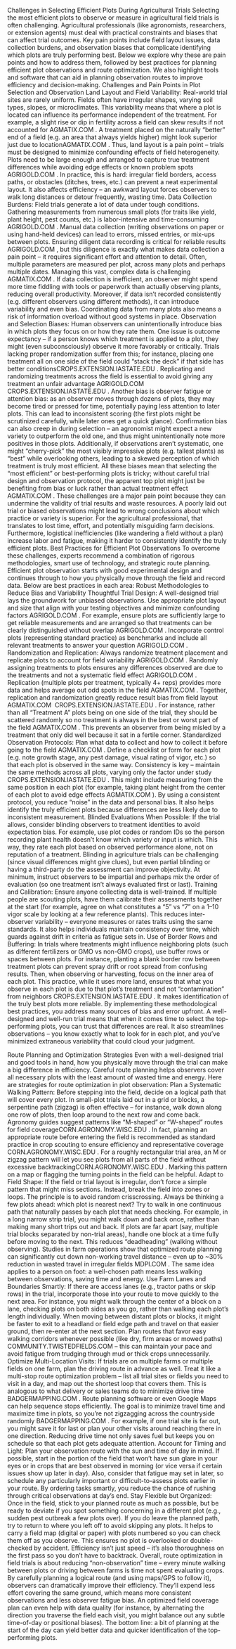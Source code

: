 Challenges in Selecting Efficient Plots During Agricultural Trials
Selecting the most efficient plots to observe or measure in agricultural field trials is often challenging. Agricultural professionals (like agronomists, researchers, or extension agents) must deal with practical constraints and biases that can affect trial outcomes. Key pain points include field layout issues, data collection burdens, and observation biases that complicate identifying which plots are truly performing best. Below we explore why these are pain points and how to address them, followed by best practices for planning efficient plot observations and route optimization. We also highlight tools and software that can aid in planning observation routes to improve efficiency and decision-making.
Challenges and Pain Points in Plot Selection and Observation
Land Layout and Field Variability: Real-world trial sites are rarely uniform. Fields often have irregular shapes, varying soil types, slopes, or microclimates. This variability means that where a plot is located can influence its performance independent of the treatment. For example, a slight rise or dip in fertility across a field can skew results if not accounted for​
AGMATIX.COM
. A treatment placed on the naturally “better” end of a field (e.g. an area that always yields higher) might look superior just due to location​
AGMATIX.COM
. Thus, land layout is a pain point – trials must be designed to minimize confounding effects of field heterogeneity. Plots need to be large enough and arranged to capture true treatment differences while avoiding edge effects or known problem spots​
AGRIGOLD.COM
. In practice, this is hard: irregular field borders, access paths, or obstacles (ditches, trees, etc.) can prevent a neat experimental layout. It also affects efficiency – an awkward layout forces observers to walk long distances or detour frequently, wasting time. Data Collection Burdens: Field trials generate a lot of data under tough conditions. Gathering measurements from numerous small plots (for traits like yield, plant height, pest counts, etc.) is labor-intensive and time-consuming​
AGRIGOLD.COM
. Manual data collection (writing observations on paper or using hand-held devices) can lead to errors, missed entries, or mix-ups between plots. Ensuring diligent data recording is critical for reliable results​
AGRIGOLD.COM
, but this diligence is exactly what makes data collection a pain point – it requires significant effort and attention to detail. Often, multiple parameters are measured per plot, across many plots and perhaps multiple dates. Managing this vast, complex data is challenging​
AGMATIX.COM
. If data collection is inefficient, an observer might spend more time fiddling with tools or paperwork than actually observing plants, reducing overall productivity. Moreover, if data isn’t recorded consistently (e.g. different observers using different methods), it can introduce variability and even bias. Coordinating data from many plots also means a risk of information overload without good systems in place. Observation and Selection Biases: Human observers can unintentionally introduce bias in which plots they focus on or how they rate them. One issue is outcome expectancy – if a person knows which treatment is applied to a plot, they might (even subconsciously) observe it more favorably or critically. Trials lacking proper randomization suffer from this; for instance, placing one treatment all on one side of the field could “stack the deck” if that side has better conditions​
CROPS.EXTENSION.IASTATE.EDU
. Replicating and randomizing treatments across the field is essential to avoid giving any treatment an unfair advantage​
AGRIGOLD.COM
​
CROPS.EXTENSION.IASTATE.EDU
. Another bias is observer fatigue or attention bias: as an observer moves through dozens of plots, they may become tired or pressed for time, potentially paying less attention to later plots. This can lead to inconsistent scoring (the first plots might be scrutinized carefully, while later ones get a quick glance). Confirmation bias can also creep in during selection – an agronomist might expect a new variety to outperform the old one, and thus might unintentionally note more positives in those plots. Additionally, if observations aren’t systematic, one might “cherry-pick” the most visibly impressive plots (e.g. tallest plants) as “best” while overlooking others, leading to a skewed perception of which treatment is truly most efficient. All these biases mean that selecting the “most efficient” or best-performing plots is tricky; without careful trial design and observation protocol, the apparent top plot might just be benefiting from bias or luck rather than actual treatment effect​
AGMATIX.COM
. These challenges are a major pain point because they can undermine the validity of trial results and waste resources. A poorly laid out trial or biased observations might lead to wrong conclusions about which practice or variety is superior. For the agricultural professional, that translates to lost time, effort, and potentially misguiding farm decisions. Furthermore, logistical inefficiencies (like wandering a field without a plan) increase labor and fatigue, making it harder to consistently identify the truly efficient plots.
Best Practices for Efficient Plot Observations
To overcome these challenges, experts recommend a combination of rigorous methodologies, smart use of technology, and strategic route planning. Efficient plot observation starts with good experimental design and continues through to how you physically move through the field and record data. Below are best practices in each area:
Robust Methodologies to Reduce Bias and Variability
Thoughtful Trial Design: A well-designed trial lays the groundwork for unbiased observations. Use appropriate plot layout and size that align with your testing objectives and minimize confounding factors​
AGRIGOLD.COM
. For example, ensure plots are sufficiently large to get reliable measurements and are arranged so that treatments can be clearly distinguished without overlap​
AGRIGOLD.COM
. Incorporate control plots (representing standard practice) as benchmarks and include all relevant treatments to answer your question​
AGRIGOLD.COM
.
Randomization and Replication: Always randomize treatment placement and replicate plots to account for field variability​
AGRIGOLD.COM
. Randomly assigning treatments to plots ensures any differences observed are due to the treatments and not a systematic field effect​
AGRIGOLD.COM
. Replication (multiple plots per treatment, typically 4+ reps) provides more data and helps average out odd spots in the field​
AGMATIX.COM
. Together, replication and randomization greatly reduce result bias from field layout​
AGMATIX.COM
​
CROPS.EXTENSION.IASTATE.EDU
. For instance, rather than all “Treatment A” plots being on one side of the trial, they should be scattered randomly so no treatment is always in the best or worst part of the field​
AGMATIX.COM
. This prevents an observer from being misled by a treatment that only did well because it sat in a fertile corner.
Standardized Observation Protocols: Plan what data to collect and how to collect it before going to the field​
AGMATIX.COM
. Define a checklist or form for each plot (e.g. note growth stage, any pest damage, visual rating of vigor, etc.) so that each plot is observed in the same way. Consistency is key – maintain the same methods across all plots, varying only the factor under study​
CROPS.EXTENSION.IASTATE.EDU
. This might include measuring from the same position in each plot (for example, taking plant height from the center of each plot to avoid edge effects​
AGMATIX.COM
). By using a consistent protocol, you reduce “noise” in the data and personal bias. It also helps identify the truly efficient plots because differences are less likely due to inconsistent measurement.
Blinded Evaluations When Possible: If the trial allows, consider blinding observers to treatment identities to avoid expectation bias. For example, use plot codes or random IDs so the person recording plant health doesn’t know which variety or input is which. This way, they rate each plot based on observed performance alone, not on reputation of a treatment. Blinding in agriculture trials can be challenging (since visual differences might give clues), but even partial blinding or having a third-party do the assessment can improve objectivity. At minimum, instruct observers to be impartial and perhaps mix the order of evaluation (so one treatment isn’t always evaluated first or last).
Training and Calibration: Ensure anyone collecting data is well-trained. If multiple people are scouting plots, have them calibrate their assessments together at the start (for example, agree on what constitutes a “5” vs “7” on a 1–10 vigor scale by looking at a few reference plants). This reduces inter-observer variability – everyone measures or rates traits using the same standards. It also helps individuals maintain consistency over time, which guards against drift in criteria as fatigue sets in.
Use of Border Rows and Buffering: In trials where treatments might influence neighboring plots (such as different fertilizers or GMO vs non-GMO crops), use buffer rows or spaces between plots. For instance, planting a blank border row between treatment plots can prevent spray drift or root spread from confusing results. Then, when observing or harvesting, focus on the inner area of each plot. This practice, while it uses more land, ensures that what you observe in each plot is due to that plot’s treatment and not “contamination” from neighbors​
CROPS.EXTENSION.IASTATE.EDU
. It makes identification of the truly best plots more reliable.
By implementing these methodological best practices, you address many sources of bias and error upfront. A well-designed and well-run trial means that when it comes time to select the top-performing plots, you can trust that differences are real. It also streamlines observations – you know exactly what to look for in each plot, and you’ve minimized extraneous variability that could cloud your judgment.

Route Planning and Optimization Strategies
Even with a well-designed trial and good tools in hand, how you physically move through the trial can make a big difference in efficiency. Careful route planning helps observers cover all necessary plots with the least amount of wasted time and energy. Here are strategies for route optimization in plot observation:
Plan a Systematic Walking Pattern: Before stepping into the field, decide on a logical path that will cover every plot. In small-plot trials laid out in a grid or blocks, a serpentine path (zigzag) is often effective – for instance, walk down along one row of plots, then loop around to the next row and come back. Agronomy guides suggest patterns like “M-shaped” or “W-shaped” routes for field coverage​
CORN.AGRONOMY.WISC.EDU
. In fact, planning an appropriate route before entering the field is recommended as standard practice in crop scouting to ensure efficiency and representative coverage​
CORN.AGRONOMY.WISC.EDU
. For a roughly rectangular trial area, an M or zigzag pattern will let you see plots from all parts of the field without excessive backtracking​
CORN.AGRONOMY.WISC.EDU
. Marking this pattern on a map or flagging the turning points in the field can be helpful.
Adapt to Field Shape: If the field or trial layout is irregular, don’t force a simple pattern that might miss sections. Instead, break the field into zones or loops. The principle is to avoid random crisscrossing. Always be thinking a few plots ahead: which plot is nearest next? Try to walk in one continuous path that naturally passes by each plot that needs checking. For example, in a long narrow strip trial, you might walk down and back once, rather than making many short trips out and back. If plots are far apart (say, multiple trial blocks separated by non-trial areas), handle one block at a time fully before moving to the next. This reduces “deadheading” (walking without observing). Studies in farm operations show that optimized route planning can significantly cut down non-working travel distance – even up to ~30% reduction in wasted travel in irregular fields​
MDPI.COM
. The same idea applies to a person on foot: a well-chosen path means less walking between observations, saving time and energy.
Use Farm Lanes and Boundaries Smartly: If there are access lanes (e.g., tractor paths or skip rows) in the trial, incorporate those into your route to move quickly to the next area. For instance, you might walk through the center of a block on a lane, checking plots on both sides as you go, rather than walking each plot’s length individually. When moving between distant plots or blocks, it might be faster to exit to a headland or field edge path and travel on that easier ground, then re-enter at the next section. Plan routes that favor easy walking corridors whenever possible (like dry, firm areas or mowed paths)​
COMMUNITY.TWISTEDFIELDS.COM
 – this can maintain your pace and avoid fatigue from trudging through mud or thick crops unnecessarily.
Optimize Multi-Location Visits: If trials are on multiple farms or multiple fields on one farm, plan the driving route in advance as well. Treat it like a multi-stop route optimization problem – list all trial sites or fields you need to visit in a day, and map out the shortest loop that covers them. This is analogous to what delivery or sales teams do to minimize drive time​
BADGERMAPPING.COM
. Route planning software or even Google Maps can help sequence stops efficiently. The goal is to minimize travel time and maximize time in plots, so you’re not zigzagging across the countryside randomly​
BADGERMAPPING.COM
. For example, if one trial site is far out, you might save it for last or plan your other visits around reaching there in one direction. Reducing drive time not only saves fuel but keeps you on schedule so that each plot gets adequate attention.
Account for Timing and Light: Plan your observation route with the sun and time of day in mind. If possible, start in the portion of the field that won’t have sun glare in your eyes or in crops that are best observed in morning (or vice versa if certain issues show up later in day). Also, consider that fatigue may set in later, so schedule any particularly important or difficult-to-assess plots earlier in your route. By ordering tasks smartly, you reduce the chance of rushing through critical observations at day’s end.
Stay Flexible but Organized: Once in the field, stick to your planned route as much as possible, but be ready to deviate if you spot something concerning in a different plot (e.g., sudden pest outbreak a few plots over). If you do leave the planned path, try to return to where you left off to avoid skipping any plots. It helps to carry a field map (digital or paper) with plots numbered so you can check them off as you observe. This ensures no plot is overlooked or double-checked by accident. Efficiency isn’t just speed – it’s also thoroughness on the first pass so you don’t have to backtrack.
Overall, route optimization in field trials is about reducing “non-observation” time – every minute walking between plots or driving between farms is time not spent evaluating crops. By carefully planning a logical route (and using maps/GPS to follow it), observers can dramatically improve their efficiency. They’ll expend less effort covering the same ground, which means more consistent observations and less observer fatigue bias. An optimized field coverage plan can even help with data quality (for instance, by alternating the direction you traverse the field each visit, you might balance out any subtle time-of-day or positional biases). The bottom line: a bit of planning at the start of the day can yield better data and quicker identification of the top-performing plots.